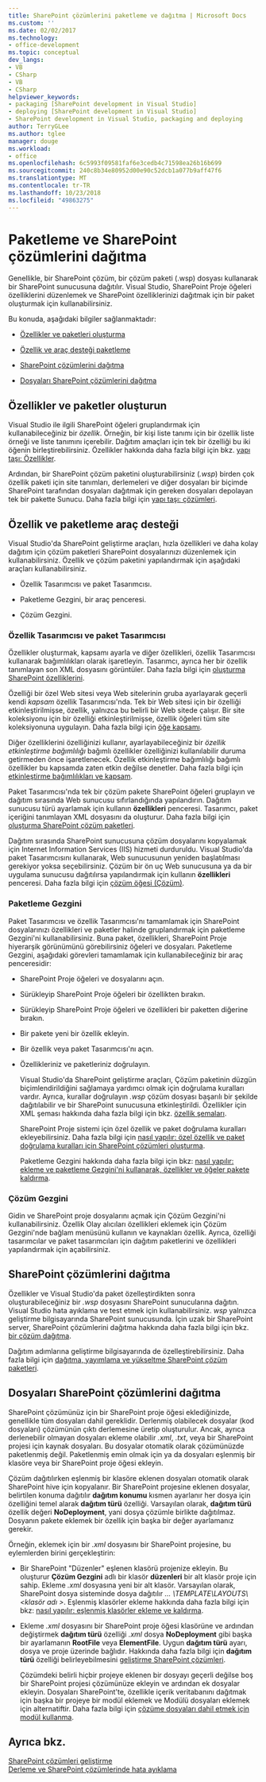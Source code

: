 ```yaml
---
title: SharePoint çözümlerini paketleme ve dağıtma | Microsoft Docs
ms.custom: ''
ms.date: 02/02/2017
ms.technology:
- office-development
ms.topic: conceptual
dev_langs:
- VB
- CSharp
- VB
- CSharp
helpviewer_keywords:
- packaging [SharePoint development in Visual Studio]
- deploying [SharePoint development in Visual Studio]
- SharePoint development in Visual Studio, packaging and deploying
author: TerryGLee
ms.author: tglee
manager: douge
ms.workload:
- office
ms.openlocfilehash: 6c5993f09581faf6e3cedb4c71598ea26b16b699
ms.sourcegitcommit: 240c8b34e80952d00e90c52dcb1a077b9aff47f6
ms.translationtype: MT
ms.contentlocale: tr-TR
ms.lasthandoff: 10/23/2018
ms.locfileid: "49863275"
---
```

# <a name="package-and-deploy-sharepoint-solutions"></a>Paketleme ve SharePoint çözümlerini dağıtma
  Genellikle, bir SharePoint çözüm, bir çözüm paketi (.wsp) dosyası kullanarak bir SharePoint sunucusuna dağıtılır. Visual Studio, SharePoint Proje öğeleri özelliklerini düzenlemek ve SharePoint özelliklerinizi dağıtmak için bir paket oluşturmak için kullanabilirsiniz.  
  
 Bu konuda, aşağıdaki bilgiler sağlanmaktadır:  
  
-   [Özellikler ve paketleri oluşturma](#Creating)  
  
-   [Özellik ve araç desteği paketleme](#Tools)  
  
-   [SharePoint çözümlerini dağıtma](#Deploying)  
  
-   [Dosyaları SharePoint çözümlerini dağıtma](#DeployingFiles)  
  
## <a name="create-features-and-packages"></a>Özellikler ve paketler oluşturun
 Visual Studio ile ilgili SharePoint öğeleri gruplandırmak için kullanabileceğiniz bir *özellik*. Örneğin, bir kişi liste tanımı için bir özellik liste örneği ve liste tanımını içerebilir. Dağıtım amaçları için tek bir özelliği bu iki öğenin birleştirebilirsiniz. Özellikler hakkında daha fazla bilgi için bkz. [yapı taşı: Özellikler](http://go.microsoft.com/fwlink/?LinkID=169183).  
  
 Ardından, bir SharePoint çözüm paketini oluşturabilirsiniz (*.wsp*) birden çok özellik paketi için site tanımları, derlemeleri ve diğer dosyaları bir biçimde SharePoint tarafından dosyaları dağıtmak için gereken dosyaları depolayan tek bir pakette Sunucu. Daha fazla bilgi için [yapı taşı: çözümleri](http://go.microsoft.com/fwlink/?LinkID=169186).  
  
## <a name="feature-and-packaging-tool-support"></a>Özellik ve paketleme araç desteği
 Visual Studio'da SharePoint geliştirme araçları, hızla özellikleri ve daha kolay dağıtım için çözüm paketleri SharePoint dosyalarınızı düzenlemek için kullanabilirsiniz. Özellik ve çözüm paketini yapılandırmak için aşağıdaki araçları kullanabilirsiniz.  
  
-   Özellik Tasarımcısı ve paket Tasarımcısı.  
  
-   Paketleme Gezgini, bir araç penceresi.  
  
-   Çözüm Gezgini.  
  
### <a name="feature-designer-and-package-designer"></a>Özellik Tasarımcısı ve paket Tasarımcısı
 Özellikler oluşturmak, kapsamı ayarla ve diğer özellikleri, özellik Tasarımcısı kullanarak bağımlılıkları olarak işaretleyin. Tasarımcı, ayrıca her bir özellik tanımlayan son XML dosyasını görüntüler. Daha fazla bilgi için [oluşturma SharePoint özelliklerini](../sharepoint/creating-sharepoint-features.md).  
  
 Özelliği bir özel Web sitesi veya Web sitelerinin gruba ayarlayarak geçerli kendi *kapsam* özellik Tasarımcısı'nda. Tek bir Web sitesi için bir özelliği etkinleştirilmişse, özellik, yalnızca bu belirli bir Web sitede çalışır. Bir site koleksiyonu için bir özelliği etkinleştirilmişse, özellik öğeleri tüm site koleksiyonuna uygulayın. Daha fazla bilgi için [öğe kapsamı](http://go.microsoft.com/fwlink/?LinkID=169189).  
  
 Diğer özelliklerini özelliğinizi kullanır, ayarlayabileceğiniz bir *özellik etkinleştirme bağımlılığı* bağımlı özellikler özelliğinizi kullanılabilir duruma getirmeden önce işaretlenecek. Özellik etkinleştirme bağımlılığı bağımlı özellikler bu kapsamda zaten etkin değilse denetler. Daha fazla bilgi için [etkinleştirme bağımlılıkları ve kapsam](http://go.microsoft.com/fwlink/?LinkID=169190).  
  
 Paket Tasarımcısı'nda tek bir çözüm pakete SharePoint öğeleri gruplayın ve dağıtım sırasında Web sunucusu sıfırlandığında yapılandırın. Dağıtım sunucusu türü ayarlamak için kullanın **özellikleri** penceresi. Tasarımcı, paket içeriğini tanımlayan XML dosyasını da oluşturur. Daha fazla bilgi için [oluşturma SharePoint çözüm paketleri](../sharepoint/creating-sharepoint-solution-packages.md).  
  
 Dağıtım sırasında SharePoint sunucusuna çözüm dosyalarını kopyalamak için Internet Information Services (IIS) hizmeti durduruldu. Visual Studio'da paket Tasarımcısını kullanarak, Web sunucusunun yeniden başlatılması gerekiyor yoksa seçebilirsiniz. Çözüm bir ön uç Web sunucusuna ya da bir uygulama sunucusu dağıtılırsa yapılandırmak için kullanın **özellikleri** penceresi. Daha fazla bilgi için [çözüm öğesi (Çözüm)](http://go.microsoft.com/fwlink/?LinkID=169191).  
  
### <a name="packaging-explorer"></a>Paketleme Gezgini  
 Paket Tasarımcısı ve özellik Tasarımcısı'nı tamamlamak için SharePoint dosyalarınızı özellikleri ve paketler halinde gruplandırmak için paketleme Gezgini'ni kullanabilirsiniz. Buna paket, özellikleri, SharePoint Proje hiyerarşik görünümünü görebilirsiniz öğeleri ve dosyaları. Paketleme Gezgini, aşağıdaki görevleri tamamlamak için kullanabileceğiniz bir araç penceresidir:  
  
- SharePoint Proje öğeleri ve dosyalarını açın.  
  
- Sürükleyip SharePoint Proje öğeleri bir özellikten bırakın.  
  
- Sürükleyip SharePoint Proje öğeleri ve özellikleri bir paketten diğerine bırakın.  
  
- Bir pakete yeni bir özellik ekleyin.  
  
- Bir özellik veya paket Tasarımcısı'nı açın.  
  
- Özellikleriniz ve paketleriniz doğrulayın.  
  
  Visual Studio'da SharePoint geliştirme araçları, Çözüm paketinin düzgün biçimlendirildiğini sağlamaya yardımcı olmak için doğrulama kuralları vardır. Ayrıca, kurallar doğrulayın *.wsp* çözüm dosyası başarılı bir şekilde dağıtılabilir ve bir SharePoint sunucusuna etkinleştirildi. Özellikler için XML şeması hakkında daha fazla bilgi için bkz. [özellik şemaları](http://go.microsoft.com/fwlink/?LinkID=169192).  
  
  SharePoint Proje sistemi için özel özellik ve paket doğrulama kuralları ekleyebilirsiniz. Daha fazla bilgi için [nasıl yapılır: özel özellik ve paket doğrulama kuralları için SharePoint çözümleri oluşturma](../sharepoint/how-to-create-custom-feature-and-package-validation-rules-for-sharepoint-solutions.md).  
  
  Paketleme Gezgini hakkında daha fazla bilgi için bkz: [nasıl yapılır: ekleme ve paketleme Gezgini'ni kullanarak, özellikler ve öğeler pakete kaldırma](../sharepoint/how-to-add-and-remove-features-and-items-to-a-package-by-using-the-packaging-explorer.md).  
  
### <a name="solution-explorer"></a>Çözüm Gezgini
 Gidin ve SharePoint proje dosyalarını açmak için Çözüm Gezgini'ni kullanabilirsiniz. Özellik Olay alıcıları özellikleri eklemek için Çözüm Gezgini'nde bağlam menüsünü kullanın ve kaynakları özellik. Ayrıca, özelliği tasarımcılar ve paket tasarımcıları için dağıtım paketlerini ve özellikleri yapılandırmak için açabilirsiniz.  
  
## <a name="deploy-sharepoint-solutions"></a>SharePoint çözümlerini dağıtma
 Özellikler ve Visual Studio'da paket özelleştirdikten sonra oluşturabileceğiniz bir *.wsp* dosyasını SharePoint sunucularına dağıtın. Visual Studio hata ayıklama ve test etmek için kullanabilirsiniz. *wsp* yalnızca geliştirme bilgisayarında SharePoint sunucusunda. İçin uzak bir SharePoint server, SharePoint çözümlerini dağıtma hakkında daha fazla bilgi için bkz. [bir çözüm dağıtma](http://go.microsoft.com/fwlink/?LinkID=169194).  
  
 Dağıtım adımlarına geliştirme bilgisayarında de özelleştirebilirsiniz. Daha fazla bilgi için [dağıtma, yayımlama ve yükseltme SharePoint çözüm paketleri](../sharepoint/deploying-publishing-and-upgrading-sharepoint-solution-packages.md).  
  
## <a name="deploy-files-in-sharepoint-solutions"></a>Dosyaları SharePoint çözümlerini dağıtma
 SharePoint çözümünüz için bir SharePoint proje öğesi eklediğinizde, genellikle tüm dosyaları dahil gereklidir. Derlenmiş olabilecek dosyalar (kod dosyaları) çözümünün çıktı derlemesine üretip oluşturulur. Ancak, ayrıca derlenebilir olmayan dosyaları ekleme olabilir *.xml*, *.txt*, veya bir SharePoint projesi için kaynak dosyaları. Bu dosyalar otomatik olarak çözümünüzde paketlenmiş değil. Paketlenmiş emin olmak için ya da dosyaları eşlenmiş bir klasöre veya bir SharePoint proje öğesi ekleyin.  
  
 Çözüm dağıtılırken eşlenmiş bir klasöre eklenen dosyaları otomatik olarak SharePoint hive için kopyalanır. Bir SharePoint projesine eklenen dosyalar, belirtilen konuma dağıtılır **dağıtım konumu** kısmen ayarlanır her dosya için özelliğini temel alarak **dağıtım türü** özelliği. Varsayılan olarak, **dağıtım türü** özellik değeri **NoDeployment**, yani dosya çözümle birlikte dağıtılmaz. Dosyanın pakete eklemek bir özellik için başka bir değer ayarlamanız gerekir.  
  
 Örneğin, eklemek için bir *.xml* dosyasını bir SharePoint projesine, bu eylemlerden birini gerçekleştirin:  
  
- Bir SharePoint "Düzenler" eşlenen klasörü projenize ekleyin. Bu oluşturur **Çözüm Gezgini** adlı bir klasör **düzenleri** bir alt klasör proje için sahip. Ekleme *.xml* dosyasına yeni bir alt klasör. Varsayılan olarak, SharePoint dosya sisteminde dosya dağıtılır *... \TEMPLATE\LAYOUTS\\\<klasör adı >*. Eşlenmiş klasörler ekleme hakkında daha fazla bilgi için bkz: [nasıl yapılır: eşlenmiş klasörler ekleme ve kaldırma](../sharepoint/how-to-add-and-remove-mapped-folders.md).  
  
- Ekleme *.xml* dosyasını bir SharePoint proje öğesi klasörüne ve ardından değiştirmek **dağıtım türü** özelliği *.xml* dosya **NoDeployment**  gibi başka bir ayarlamanın **RootFile** veya **ElementFile**. Uygun **dağıtım türü** ayarı, dosya ve proje üzerinde bağlıdır. Hakkında daha fazla bilgi için **dağıtım türü** özelliği belirleyebilmesini [geliştirme SharePoint çözümleri](../sharepoint/developing-sharepoint-solutions.md).  
  
  Çözümdeki belirli hiçbir projeye eklenen bir dosyayı geçerli değilse boş bir SharePoint projesi çözümünüze ekleyin ve ardından ek dosyalar ekleyin. Dosyaları SharePoint'te, özellikle içerik veritabanını dağıtmak için başka bir projeye bir modül eklemek ve Modülü dosyaları eklemek için alternatiftir. Daha fazla bilgi için [çözüme dosyaları dahil etmek için modül kullanma](../sharepoint/using-modules-to-include-files-in-the-solution.md).  
  
## <a name="see-also"></a>Ayrıca bkz.
 [SharePoint çözümleri geliştirme](../sharepoint/developing-sharepoint-solutions.md)   
 [Derleme ve SharePoint çözümlerinde hata ayıklama](../sharepoint/building-and-debugging-sharepoint-solutions.md)  
  
